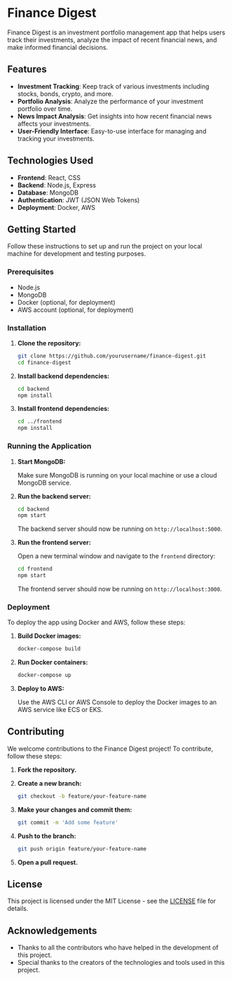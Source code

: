 # Finance Digest

Finance Digest is an investment portfolio management app that helps users track their investments, analyze the impact of recent financial news, and make informed financial decisions.

## Features

- **Investment Tracking**: Keep track of various investments including stocks, bonds, crypto, and more.
- **Portfolio Analysis**: Analyze the performance of your investment portfolio over time.
- **News Impact Analysis**: Get insights into how recent financial news affects your investments.
- **User-Friendly Interface**: Easy-to-use interface for managing and tracking your investments.

## Technologies Used

- **Frontend**: React, CSS
- **Backend**: Node.js, Express
- **Database**: MongoDB
- **Authentication**: JWT (JSON Web Tokens)
- **Deployment**: Docker, AWS

## Getting Started

Follow these instructions to set up and run the project on your local machine for development and testing purposes.

### Prerequisites

- Node.js
- MongoDB
- Docker (optional, for deployment)
- AWS account (optional, for deployment)

### Installation

1. **Clone the repository:**

    ```bash
    git clone https://github.com/yourusername/finance-digest.git
    cd finance-digest
    ```

2. **Install backend dependencies:**

    ```bash
    cd backend
    npm install
    ```

3. **Install frontend dependencies:**

    ```bash
    cd ../frontend
    npm install
    ```

### Running the Application

1. **Start MongoDB:**

    Make sure MongoDB is running on your local machine or use a cloud MongoDB service.

2. **Run the backend server:**

    ```bash
    cd backend
    npm start
    ```

    The backend server should now be running on `http://localhost:5000`.

3. **Run the frontend server:**

    Open a new terminal window and navigate to the `frontend` directory:

    ```bash
    cd frontend
    npm start
    ```

    The frontend server should now be running on `http://localhost:3000`.

### Deployment

To deploy the app using Docker and AWS, follow these steps:

1. **Build Docker images:**

    ```bash
    docker-compose build
    ```

2. **Run Docker containers:**

    ```bash
    docker-compose up
    ```

3. **Deploy to AWS:**

    Use the AWS CLI or AWS Console to deploy the Docker images to an AWS service like ECS or EKS.

## Contributing

We welcome contributions to the Finance Digest project! To contribute, follow these steps:

1. **Fork the repository.**
2. **Create a new branch:**

    ```bash
    git checkout -b feature/your-feature-name
    ```

3. **Make your changes and commit them:**

    ```bash
    git commit -m 'Add some feature'
    ```

4. **Push to the branch:**

    ```bash
    git push origin feature/your-feature-name
    ```

5. **Open a pull request.**

## License

This project is licensed under the MIT License - see the [LICENSE](LICENSE) file for details.

## Acknowledgements

- Thanks to all the contributors who have helped in the development of this project.
- Special thanks to the creators of the technologies and tools used in this project.
